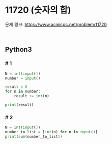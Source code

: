 # 11720 (숫자의 합)

문제 링크: <https://www.acmicpc.net/problem/11720>

<br>

## Python3

### \# 1

```python
N = int(input())
number = input()

result = 0
for n in number:
    result += int(n)

print(result)
```

### \# 2

```python
N = int(input())
number_to_list = [int(n) for n in input()]
print(sum(number_to_list))
```
